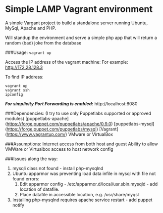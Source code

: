 # Simple LAMP Vagrant environment

A simple Vargant project to build a standalone server running Ubuntu, MySql, Apache and PHP.

Will standup the environment and serve a simple php app that will return a random (bad) joke from the database

###Usage:
`vagrant up`

Access the IP address of the vagrant machine:
For example: http://172.28.128.3

To find IP address:

```
vagrant up
vagrant ssh
ipconfig
```
***For simplicity Port Forwarding is enabled:***
http://localhost:8080

###Dependencies:
(I try to use only Puppetlabs supported or approved modules)
[puppetlabs-apache] (https://forge.puppet.com/puppetlabs/apache/0.9.0)
[puppetlabs-mysql] (https://forge.puppet.com/puppetlabs/mysql)
[Vagrant] (https://www.vagrantup.com/)
VMware or VirtualBox

###Assumptions:
Internet access from both host and guest
Ability to allow VMWare or Virtualbox access to host network config

###Issues along the way:
1. mysqli class not found - install php-mysqlnd
2. Ubuntu apparmor was preventing load data infile in mysql with file not found errors:
    1. Edit apparmor config - /etc/apparmor.d/local/usr.sbin.mysqld - add location of datafile.
    2.  Place datafile in accessible location, e.g. /usr/share/myqsl
3. Installing php-mysqlnd requires apache service restart - add puppet notify
